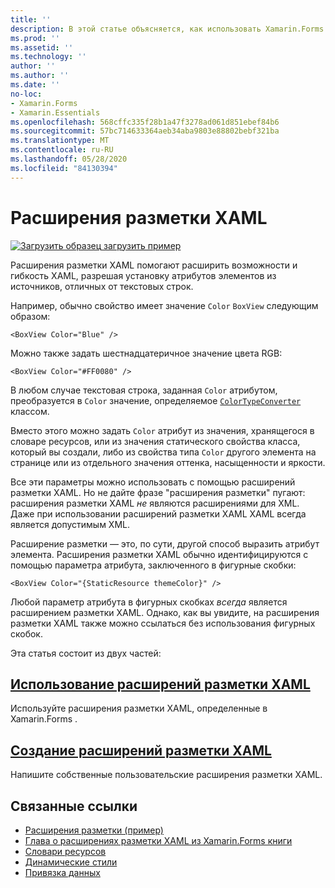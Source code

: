 ```yaml
---
title: ''
description: В этой статье объясняется, как использовать Xamarin.Forms расширения разметки XAML для расширения возможностей и гибкости XAML, разрешая установку атрибутов элементов из источников, отличных от текстовых строк.
ms.prod: ''
ms.assetid: ''
ms.technology: ''
author: ''
ms.author: ''
ms.date: ''
no-loc:
- Xamarin.Forms
- Xamarin.Essentials
ms.openlocfilehash: 568cffc335f28b1a47f3278ad061d851ebef84b6
ms.sourcegitcommit: 57bc714633364aeb34aba9803e88802bebf321ba
ms.translationtype: MT
ms.contentlocale: ru-RU
ms.lasthandoff: 05/28/2020
ms.locfileid: "84130394"
---
```

# <a name="xaml-markup-extensions"></a>Расширения разметки XAML

[![Загрузить образец](~/media/shared/download.png) загрузить пример](https://docs.microsoft.com/samples/xamarin/xamarin-forms-samples/xaml-markupextensions)

Расширения разметки XAML помогают расширить возможности и гибкость XAML, разрешая установку атрибутов элементов из источников, отличных от текстовых строк.

Например, обычно свойство имеет значение `Color` `BoxView` следующим образом:

```xaml
<BoxView Color="Blue" />
```

Можно также задать шестнадцатеричное значение цвета RGB:

```xaml
<BoxView Color="#FF0080" />
```

В любом случае текстовая строка, заданная `Color` атрибутом, преобразуется в `Color` значение, определяемое [`ColorTypeConverter`](xref:Xamarin.Forms.ColorTypeConverter) классом.

Вместо этого можно задать `Color` атрибут из значения, хранящегося в словаре ресурсов, или из значения статического свойства класса, который вы создали, либо из свойства типа `Color` другого элемента на странице или из отдельного значения оттенка, насыщенности и яркости.

Все эти параметры можно использовать с помощью расширений разметки XAML. Но не дайте фразе "расширения разметки" пугают: расширения разметки XAML *не* являются расширениями для XML. Даже при использовании расширений разметки XAML XAML всегда является допустимым XML.

Расширение разметки — это, по сути, другой способ выразить атрибут элемента. Расширения разметки XAML обычно идентифицируются с помощью параметра атрибута, заключенного в фигурные скобки:

```xaml
<BoxView Color="{StaticResource themeColor}" />
```

Любой параметр атрибута в фигурных скобках *всегда* является расширением разметки XAML. Однако, как вы увидите, на расширения разметки XAML также можно ссылаться без использования фигурных скобок.

Эта статья состоит из двух частей:

## <a name="consuming-xaml-markup-extensions"></a>[Использование расширений разметки XAML](consuming.md)  

Используйте расширения разметки XAML, определенные в Xamarin.Forms .

## <a name="creating-xaml-markup-extensions"></a>[Создание расширений разметки XAML](creating.md)

Напишите собственные пользовательские расширения разметки XAML.

## <a name="related-links"></a>Связанные ссылки

- [Расширения разметки (пример)](https://docs.microsoft.com/samples/xamarin/xamarin-forms-samples/xaml-markupextensions)
- [Глава о расширениях разметки XAML из Xamarin.Forms книги](~/xamarin-forms/creating-mobile-apps-xamarin-forms/summaries/chapter10.md)
- [Словари ресурсов](~/xamarin-forms/xaml/resource-dictionaries.md)
- [Динамические стили](~/xamarin-forms/user-interface/styles/dynamic.md)
- [Привязка данных](~/xamarin-forms/app-fundamentals/data-binding/index.md)
